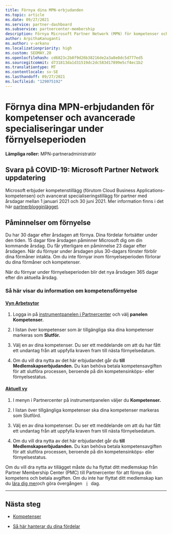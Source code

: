 ```yaml
---
title: Förnya dina MPN-erbjudanden
ms.topic: article
ms.date: 09/27/2021
ms.service: partner-dashboard
ms.subservice: partnercenter-membership
description: Förnya Microsoft Partner Network (MPN) för kompetenser och avancerade specialiseringar – förnyelsefönstret börjar årsdagen för inköpsdatum plus en dag.
author: ArpithaKanuganti
ms.author: v-arkanu
ms.localizationpriority: high
ms.custom: SEOMAY.20
ms.openlocfilehash: cd6823c2b8f9d26b38216de2a3a8e8dc5d777ed5
ms.sourcegitcommit: d731813da1d31519dc2dc583d17899e5cf4ec1b2
ms.translationtype: MT
ms.contentlocale: sv-SE
ms.lasthandoff: 09/27/2021
ms.locfileid: "129075192"
---
```

# <a name="renew-your-mpn-offers-for-competencies-and-advanced-specializations-during-the-renewal-window"></a>Förnya dina MPN-erbjudanden för kompetenser och avancerade specialiseringar under förnyelseperioden

**Lämpliga roller:** MPN-partneradministratör

## <a name="responding-to-covid-19-microsoft-partner-network-update"></a>Svara på COVID-19: Microsoft Partner Network uppdatering

Microsoft erbjuder kompetenstillägg (förutom Cloud Business Applications-kompetensen) och avancerat specialiseringstillägg för partner med årsdagar mellan 1 januari 2021 och 30 juni 2021. Mer information finns i det här [partnerblogginlägget](https://blogs.partner.microsoft.com/mpn/responding-to-covid-19-microsoft-partner-network/).

## <a name="renewal-reminders"></a>Påminnelser om förnyelse

Du har 30 dagar efter årsdagen att förnya. Dina fördelar fortsätter under den tiden. 15 dagar före årsdagen påminner Microsoft dig om din kommande årsdag. Du får ytterligare en påminnelse 23 dagar efter årsdagen. När du förnyar under årsdagen plus 30-dagars fönster förblir dina förmåner intakta. Om du inte förnyar inom förnyelseperioden förlorar du dina förmåner och kompetenser.

När du förnyar under förnyelseperioden blir det nya årsdagen 365 dagar efter din aktuella årsdag.

### <a name="how-to-view-competency-renewal-information"></a>Så här visar du information om kompetensförnyelse

#### <a name="workspaces-view"></a>[Vyn Arbetsytor](#tab/workspaces-view)

1. Logga in på [instrumentpanelen i Partnercenter](https://partner.microsoft.com/dashboard) och välj **panelen Kompetenser.**  

2. I listan över kompetenser som är tillgängliga ska dina kompetenser markeras som **Slutför.**  

3. Välj en av dina kompetenser. Du ser ett meddelande om att du har fått ett undantag från att uppfylla kraven fram till nästa förnyelsedatum.

4. Om du vill dra nytta av det här erbjudandet går du **till Medlemskapserbjudanden.** Du kan behöva betala kompetensavgiften för att slutföra processen, beroende på din kompetensinköps- eller förnyelsestatus.

#### <a name="current-view"></a>[Aktuell vy](#tab/current-view)

1. I menyn i Partnercenter på instrumentpanelen väljer du **Kompetenser.**  

2. I listan över tillgängliga kompetenser ska dina kompetenser markeras som Slutförd.  

3. Välj en av dina kompetenser. Du ser ett meddelande om att du har fått ett undantag från att uppfylla kraven fram till nästa förnyelsedatum.

4. Om du vill dra nytta av det här erbjudandet går du **till Medlemskapserbjudanden.** Du kan behöva betala kompetensavgiften för att slutföra processen, beroende på din kompetensinköps- eller förnyelsestatus.

Om du vill dra nytta av tillägget måste du ha flyttat ditt medlemskap från Partner Membership Center (PMC) till Partnercenter för att förnya din kompetens och betala avgiften. Om du inte har flyttat ditt medlemskap kan du [lära dig mer](partner-membership-center-retirement-faq.md)och göra övergången    [i](https://partner.microsoft.com/)   dag.  

* * *

## <a name="next-steps"></a>Nästa steg

- [Kompetenser](learn-about-competencies.md)

- [Så här hanterar du dina fördelar](manage-your-partner-network-benefits.md)
